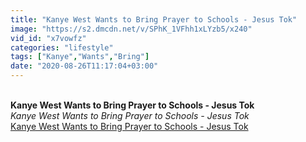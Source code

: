 ```yaml
---
title: "Kanye West Wants to Bring Prayer to Schools - Jesus Tok"
image: "https://s2.dmcdn.net/v/SPhK_1VFhh1xLYzb5/x240"
vid_id: "x7vowfz"
categories: "lifestyle"
tags: ["Kanye","Wants","Bring"]
date: "2020-08-26T11:17:04+03:00"
---
```

<br><b>Kanye West Wants to Bring Prayer to Schools - Jesus Tok</b><br> <i>Kanye West Wants to Bring Prayer to Schools - Jesus Tok</i><br> <u>Kanye West Wants to Bring Prayer to Schools - Jesus Tok</u>
